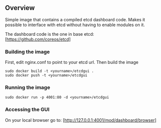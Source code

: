 ## Overview
Simple image that contains a compiled etcd dashboard code.
Makes it possible to interface with etcd without having to enable modules on it.

The dashboard code is the one in base etcd: [https://github.com/coreos/etcd]

### Building the image

First, edit nginx.conf to point to your etcd url. Then build the image

```
sudo docker build -t <yourname>/etcdgui .
sudo docker push -t <yourname>/etcdgui
```

### Running the image
```
sudo docker run -p 4001:80 -d <yourname>/etcdgui
```

### Accessing the GUI
On your local browser go to:
[http://127.0.0.1:4001/mod/dashboard/browser]
